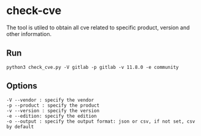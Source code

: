# check-cve

The tool is utiled to obtain all cve related to specific product, version and other information.

## Run

```
python3 check_cve.py -V gitlab -p gitlab -v 11.8.0 -e community
```

## Options

```
-V --vendor : specify the vendor
-p --product : specify the product
-v --version : specify the version
-e --edition: specify the edition
-o --output : specify the output format: json or csv, if not set, csv by default
```
